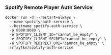 ### Spotify Remote Player Auth Service

```shell
docker run -d --restart=always \
  --name spotify-auth-service \
  --hostname spotify-auth-service \
  -p 8080:8080 \
  -e SPOTIFY_CLIENT_ID="cannot_be_empty" \
  -e SPOTIFY_CLIENT_SECRET="cannot_be_empty" \
  -e SPOTIFY_REDIRECT_URI="cannot_be_empty" \
  srfaytkn/spotify-auth-service
```


